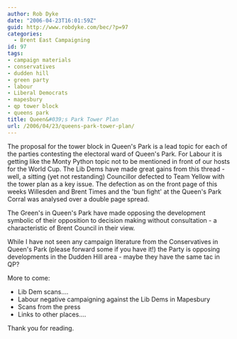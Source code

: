 ```yaml
---
author: Rob Dyke
date: "2006-04-23T16:01:59Z"
guid: http://www.robdyke.com/bec/?p=97
categories:
  - Brent East Campaigning
id: 97
tags:
- campaign materials
- conservatives
- dudden hill
- green party
- labour
- Liberal Democrats
- mapesbury
- qp tower block
- queens park
title: Queen&#039;s Park Tower Plan
url: /2006/04/23/queens-park-tower-plan/
---
```

The proposal for the tower block in Queen's Park is a lead topic for each of the parties contesting the electoral ward of Queen's Park. For Labour it is getting like the Monty Python topic not to be mentioned in front of our hosts for the World Cup. The Lib Dems have made great gains from this thread - well, a sitting (yet not restanding) Councillor defected to Team Yellow with the tower plan as a key issue. The defection as on the front page of this weeks Willesden and Brent Times and the 'bun fight' at the Queen's Park Corral was analysed over a double page spread.

The Green's in Queen's Park have made opposing the development symbolic of their opposition to decision making without consultation - a characteristic of Brent Council in their view.

While I have not seen any campaign literature from the Conservatives in Queen's Park (please forward some if you have it!) the Party is opposing developments in the Dudden Hill area - maybe they have the same tac in QP?

More to come:

  * Lib Dem scans....
  * Labour negative campaigning against the Lib Dems in Mapesbury
  * Scans from the press
  * Links to other places....

Thank you for reading.
